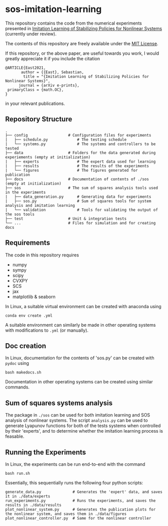 # sos-imitation-learning

This repository contains the code from the numerical experiments presented in [Imitation Learning of Stabilizing Policies for Nonlinear Systems](https://arxiv.org/pdf/2001.02244.pdf) (currently under review).

The contents of this repository are freely available under the [MIT License](https://arxiv.org/pdf/2001.02244.pdf).

If this repository, or the above paper, are useful towards you work, I would greatly appreciate it if you include the citation

```
@ARTICLE{East2021,
       author = {{East}, Sebastian,
        title = "{Imitation Learning of Stabilizing Policies for Nonlinear Systems}",
      journal = {arXiv e-prints},
 primaryClass = {math.OC},
}
```

in your relevant publications.

## Repository Structure

```
.
├── config                  # Configuration files for experiments
|   ├── schedule.py             # The testing schedule
|   └── systems.py              # The systems and controllers to be tested
├── data                    # Folders for the data generated during experiements (empty at initialization)
|   ├── experts                 # The expert data used for learning
|   ├── results                 # The results of the experiments
|   └── figures                 # The figures generated for publication
├── docs                    # Documentation of contents of ./sos (empty at initialization)
├── sos                     # The sum of squares analysis tools used in the experiments
|   ├── data_generation.py      # Generating data for experiments
|   ├── sos.py                  # Sum of squares tools for system analysis and imitation learning
|   └── validation              # Tools for validating the output of the sos tools
├── test                    # Unit & integration tests
└── ...                     # Files for simulation and for creating docs
```

## Requirements

The code in this repository requires

- numpy
- sympy
- scipy
- CVXPY
- SCS
- jax
- matplotlib & seaborn

In Linux, a suitable virtual environment can be created with anaconda using
```
conda env create .yml
```
A suitable environment can similarly be made in other operating systems with modifications to `.yml` (or manually).

## Doc creation

In Linux, documentation for the contents of 'sos.py' can be created with `pydoc` using
```
bash makedocs.sh
```
Documentation in other operating systems can be created using similar commands.


## Sum of squares systems analysis

The package in `./sos` can be used for both imitation learning and SOS analysis of nonlinear systems. The script `analysis.py` can be used to generate Lyapunov functions for both of the tests systems when controlled by their 'experts', and to determine whether the imitation learning process is feasable.

## Running the Experiments

In Linux, the experiments can be run end-to-end with the command
```
bash run.sh
```
Essentially, this sequentially runs the following four python scripts:
```
generate_data.py              # Generates the 'expert' data, and saves it in ./data/experts
run_experiments.py            # Runs the experiments, and saves the results in ./data/results
plot_nonlinear_system.py      # Generates the publication plots for the nonlinear system, and saves them in ./data/figures
plot_nonlinear_controller.py  # Same for the nonlinear controller
```

